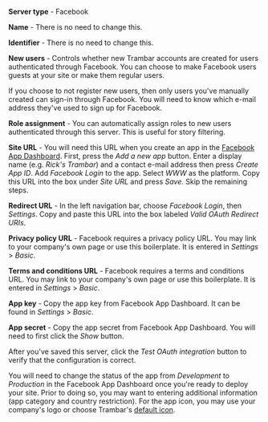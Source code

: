 **Server type** - Facebook

**Name** - There is no need to change this.

**Identifier** - There is no need to change this.

**New users** - Controls whether new Trambar accounts are created for users
authenticated through Facebook. You can choose to make Facebook users guests at
your site or make them regular users.

If you choose to not register new users, then only users you've manually created
can sign-in through Facebook. You will need to know which e-mail address they've
used to sign up for Facebook.

**Role assignment** - You can automatically assign roles to new users
authenticated through this server. This is useful for story filtering.

**Site URL** - You will need this URL when you create an app in the [Facebook
App Dashboard](https://developers.facebook.com/apps/). First, press
the *Add a new app* button. Enter a display name (e.g. _Rick's Trambar_) and
a contact e-mail address then press *Create App ID*. Add *Facebook Login* to
the app. Select *WWW* as the platform. Copy this URL into the box under
*Site URL* and press *Save*. Skip the remaining steps.

**Redirect URL** - In the left navigation bar, choose *Facebook Login*, then
*Settings*. Copy and paste this URL into the box labeled *Valid OAuth Redirect
URIs*.

**Privacy policy URL** - Facebook requires a privacy policy URL. You may
link to your company's own page or use this boilerplate. It is entered
in *Settings* > *Basic*.

**Terms and conditions URL** - Facebook requires a terms and conditions URL.
You may link to your company's own page or use this boilerplate. It is entered
in *Settings* > *Basic*.

**App key** - Copy the app key from Facebook App Dashboard. It can be found in
*Settings* > *Basic*.

**App secret** - Copy the app secret from Facebook App Dashboard. You will
need to first click the *Show* button.

After you've saved this server, click the *Test OAuth integration* button to
verify that the configuration is correct.

You will need to change the status of the app from _Development_ to _Production_
in the Facebook App Dashboard once you're ready to deploy your site. Prior
to doing so, you may want to entering additional information (app category and
country restriction). For the app icon, you may use your company's logo or
choose Trambar's [default icon](facebook-icons.zip).
